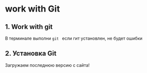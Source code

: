 # work with Git
## 1. Work with git

 В терминале выполни  `git `
 если гит установлен, не будет ошибки

 ## 2. Установка Git
 Загружаем последнюю версию с сайта!